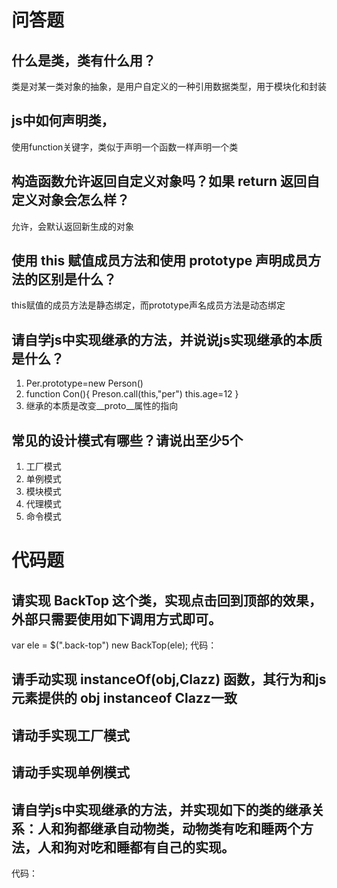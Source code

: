 # 问答题
## 什么是类，类有什么用？
类是对某一类对象的抽象，是用户自定义的一种引用数据类型，用于模块化和封装



## js中如何声明类，
使用function关键字，类似于声明一个函数一样声明一个类



## 构造函数允许返回自定义对象吗？如果 return 返回自定义对象会怎么样？
允许，会默认返回新生成的对象



## 使用 this 赋值成员方法和使用 prototype 声明成员方法的区别是什么？
this赋值的成员方法是静态绑定，而prototype声名成员方法是动态绑定



## 请自学js中实现继承的方法，并说说js实现继承的本质是什么？
1. Per.prototype=new Person()
2. function Con(){
   Preson.call(this,"per")
   this.age=12
   }
3. 继承的本质是改变__proto__属性的指向


## 常见的设计模式有哪些？请说出至少5个
1. 工厂模式
2. 单例模式
3. 模块模式
4. 代理模式
5. 命令模式




# 代码题
## 请实现 BackTop 这个类，实现点击回到顶部的效果，外部只需要使用如下调用方式即可。
   var ele = $(".back-top")
   new BackTop(ele);
代码：
 <script>
        function BackTop($node){
            var timer
            $node.on("click",function(){
                window.scrollTo(0,0)
            })

            window.onscroll=function(){
            console.log("onscroll")
            clearTimeout(timer)
            timer=setTimeout(function(){
                var windowH=$(window).height()
                var scrollTop=$(window).scrollTop()
                if(scrollTop>windowH*0.5){
                    $node.addClass("show")
                }
                if(scrollTop<windowH*0.5){
                    $node.removeClass("show")
                }
            },50)
        }
       
        }
    </script>


## 请手动实现 instanceOf(obj,Clazz) 函数，其行为和js元素提供的 obj instanceof Clazz一致


## 请动手实现工厂模式



## 请动手实现单例模式


## 请自学js中实现继承的方法，并实现如下的类的继承关系：人和狗都继承自动物类，动物类有吃和睡两个方法，人和狗对吃和睡都有自己的实现。
代码：
    <script>
        function Animal(name){
            this.name=name
        }
        Animal.prototype.eat=function(){
            return "I could eat"
        }
        Animal.prototype.sleep=function(){
            return "I can sleep"
        }
        function Dog(name){
            Animal.call(this,name)
            this.name=name
        }
        Dog.prototype=Object.create(Animal.prototype)
        Dog.prototype.bark=function(){
            return "汪汪汪！"
        }
        function Cat(name){
            Animal.call(this,name)
            this.name=name
        }
        Cat.prototype=Object.create(Animal.prototype)
        Cat.prototype.bark=function(){
            return "喵喵喵！"
        }
        function Human(name){
            Animal.call(this,name)
            this.name=name
        }
        Human.prototype=Object.create(Animal.prototype)
        Human.prototype.speak=function(){
            return "I can speak Chinese"
        }

        var catLily=new Cat("Lily")
        console.log(catLily.bark())
        var dogTom=new Dog("Tom")
        console.log(dogTom.bark())
        var humanAnn=new Human("Ann")
        console.log(humanAnn.speak())

    </script>
